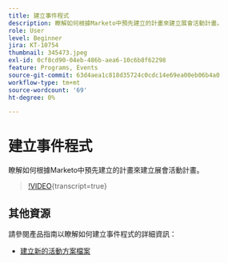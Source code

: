 ```yaml
---
title: 建立事件程式
description: 瞭解如何根據Marketo中預先建立的計畫來建立展會活動計畫。
role: User
level: Beginner
jira: KT-10754
thumbnail: 345473.jpeg
exl-id: 0cf8cd90-04eb-486b-aea6-10c6b8f62298
feature: Programs, Events
source-git-commit: 63d4aea1c818d35724c0cdc14e69ea00eb06b4a0
workflow-type: tm+mt
source-wordcount: '69'
ht-degree: 0%

---
```


# 建立事件程式

瞭解如何根據Marketo中預先建立的計畫來建立展會活動計畫。

>[!VIDEO](https://video.tv.adobe.com/v/345473/?quality=12&learn=on){transcript=true}

## 其他資源

請參閱產品指南以瞭解如何建立事件程式的詳細資訊：

* [建立新的活動方案檔案](https://experienceleague.adobe.com/docs/marketo/using/product-docs/demand-generation/events/understanding-events/create-a-new-event-program.html?lang=en)
